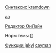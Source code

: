 

[Синтаксис kramdown](https://kramdown.gettalong.org/syntax.html#tables)

[aa](https://learn.cloudcannon.com/jekyll-cheat-sheet/)

[Редактор ОнЛайн](https://prose.io/) 


Норм темы
[ff](https://jekyll-themes.com/simply-jekyll/)
[](ttps://jekyll-themes.com/just-the-docs/)
[](https://jekyll-themes.com/minimaless/)




<a href="https://learn.cloudcannon.com/jekyll-cheat-sheet/">Функции jekyl</a>
<a href="https://github.com/pages-themes/cayman">cayman</a>
